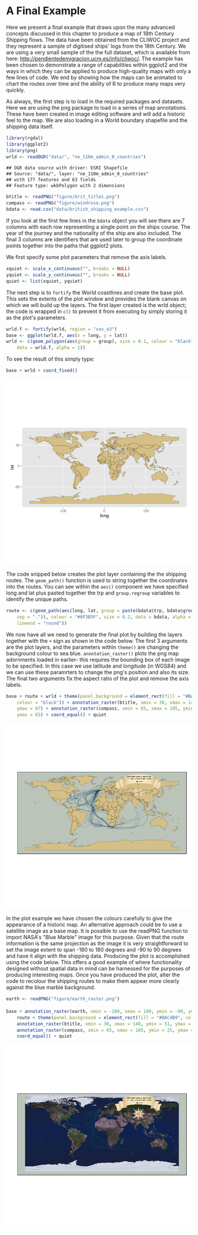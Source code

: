 A Final Example
===============

Here we present a final example that draws upon the many advanced concepts discussed in 
this chapter to produce a map of 18th Century Shipping flows. The data have been obtained 
from the CLIWOC project and they represent a sample of digitised ships' logs from the 18th Century. 
We are using a very small sample of the the full dataset, which is available from here: 
http://pendientedemigracion.ucm.es/info/cliwoc/. 
The example has been chosen to demonstrate a range of capabilities 
within ggplot2 and the ways in which they can be applied to produce 
high-quality maps with only a few lines of code. 
We end by showing how the maps can be animated to chart
the routes over time and the ability of R to produce many maps very quickly.

As always, the first step is to load in the required packages and datasets. Here we are using the png package to load in a series of map annotations. These have been created in image editing software and will add a historic feel to the map. We are also loading in a World boundary shapefile and the shipping data itself. 


```r
library(rgdal)
library(ggplot2)
library(png)
wrld <- readOGR("data/", "ne_110m_admin_0_countries")
```

```
## OGR data source with driver: ESRI Shapefile 
## Source: "data/", layer: "ne_110m_admin_0_countries"
## with 177 features and 63 fields
## Feature type: wkbPolygon with 2 dimensions
```

```r
btitle <- readPNG("figure/brit_titles.png")
compass <- readPNG("figure/windrose.png")
bdata <- read.csv("data/british_shipping_example.csv")
```


If you look at the first few lines in the `bdata` object you will see there are 7 columns with each row representing a single point on the ships course. The year of the journey and the nationality of the ship are also included. The final 3 columns are identifiers that are used later to group the coordinate points together into the paths that ggplot2 plots.

We first specify some plot parameters that remove the axis labels.


```r
xquiet <- scale_x_continuous("", breaks = NULL)
yquiet <- scale_y_continuous("", breaks = NULL)
quiet <- list(xquiet, yquiet)
```


The next step is to `fortify` the World coastlines and create the base plot. This sets the extents of the plot window and provides the blank canvas on which we will build up the layers. The first layer created is the wrld object; the code is wrapped in `c()` to prevent it from executing by simply storing it as the plot's parameters. 


```r
wrld.f <- fortify(wrld, region = "sov_a3")
base <- ggplot(wrld.f, aes(x = long, y = lat))
wrld <- c(geom_polygon(aes(group = group), size = 0.1, colour = "black", fill = "#D6BF86", 
    data = wrld.f, alpha = 1))
```


To see the result of this simply type:


```r
base + wrld + coord_fixed()
```

![plot of chunk World Map](figure/World_Map.png) 


The code snipped below creates the plot layer containing the the shipping routes. The `geom_path()`
function is used to string together the coordinates into the routes. 
You can see within the `aes()` component we have specified long and 
lat plus pasted together the trp and `group.regroup` variables to identify the unique paths.


```r
route <- c(geom_path(aes(long, lat, group = paste(bdata$trp, bdata$group.regroup, 
    sep = ".")), colour = "#0F3B5F", size = 0.2, data = bdata, alpha = 0.5, 
    lineend = "round"))
```


We now have all we need to generate the final plot by building the layers together with the `+` sign as shown in the code below. The first 3 arguments are the plot layers, and the parameters within `theme()` are changing the background colour to sea blue. `annotation_raster()` plots the png map adornments loaded in earlier- this requires the bounding box of each image to be specified. In this case we use latitude and longitude (in WGS84) and we can use these paramrters to change the png's position and also its size. The final two arguments fix the aspect ratio of the plot and remove the axis labels. 


```r
base + route + wrld + theme(panel.background = element_rect(fill = "#BAC4B9", 
    colour = "black")) + annotation_raster(btitle, xmin = 30, xmax = 140, ymin = 51, 
    ymax = 87) + annotation_raster(compass, xmin = 65, xmax = 105, ymin = 25, 
    ymax = 65) + coord_equal() + quiet
```

![plot of chunk World Shipping](figure/World_Shipping.png) 


In the plot example we have chosen the colours carefully to give the appearance of a historic map. 
An alternative approach could be to use a satellite image as a base map. It is possible to use 
the readPNG function to import NASA's "Blue Marble" image for this purpose. Given that the 
route information is the same projection as the image it is very straightforward to set the 
image extent to span -180 to 180 degrees and -90 to 90 degrees and have it align with the 
shipping data. Producing the plot is accomplished using the code below. This offers a good 
example of where functionality designed without spatial data in mind can be harnessed for 
the purposes of producing interesting maps. Once you have produced the plot, alter the code 
to recolour the shipping routes to make them appear more clearly against the blue marble background. 


```r
earth <- readPNG("figure/earth_raster.png")

base + annotation_raster(earth, xmin = -180, xmax = 180, ymin = -90, ymax = 90) + 
    route + theme(panel.background = element_rect(fill = "#BAC4B9", colour = "black")) + 
    annotation_raster(btitle, xmin = 30, xmax = 140, ymin = 51, ymax = 87) + 
    annotation_raster(compass, xmin = 65, xmax = 105, ymin = 25, ymax = 65) + 
    coord_equal() + quiet
```

![plot of chunk World Shipping with raster background](figure/World_Shipping_with_raster_background.png) 


